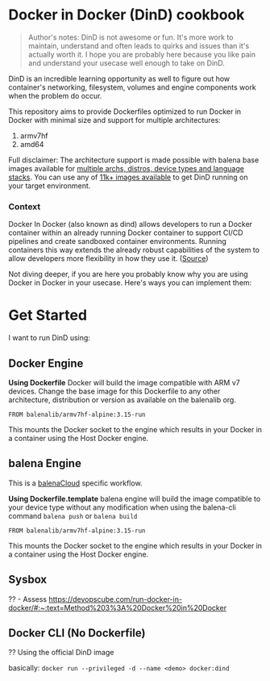 # Docker in Docker (DinD) cookbook

> Author's notes: DinD is not awesome or fun. It's more work to maintain, understand and often leads to quirks and issues than it's actually worth it. I hope you are probably here because you like pain and understand your usecase well enough to take on DinD.

DinD is an incredible learning opportunity as well to figure out how container's networking, filesystem, volumes and engine components work when the problem do occur. 

This repository aims to provide Dockerfiles optimized to run Docker in Docker with minimal size and support for multiple architectures: 

1. armv7hf
2. amd64

Full disclaimer: The architecture support is made possible with balena base images available for [multiple archs, distros, device types and language stacks](https://docs.balena.io/reference/base-images/base-images/). You can use any of [11k+ images available](https://docs.balena.io/reference/base-images/base-images-ref/) to get DinD running on your target environment. 


### Context

Docker In Docker (also known as dind) allows developers to run a Docker container within an already running Docker container to support CI/CD pipelines and create sandboxed container environments. Running containers this way extends the already robust capabilities of the system to allow developers more flexibility in how they use it. ([Source](https://blog.packagecloud.io/3-methods-to-run-docker-in-docker-containers))

Not diving deeper, if you are here you probably know why you are using Docker in Docker in your usecase. Here's ways you can implement them: 

# Get Started

I want to run DinD using: 
## Docker Engine 

**Using Dockerfile** Docker will build the image compatible with ARM v7 devices. Change the base image for this Dockerfile to any other architecture, distribution or version as available on the balenalib org. 

```
FROM balenalib/armv7hf-alpine:3.15-run 
```

This mounts the Docker socket to the engine which results in your Docker in a container using the Host Docker engine. 

## balena Engine

This is a [balenaCloud](https://balena.io/cloud) specific workflow. 

**Using Dockerfile.template** balena engine will build the image compatible to your device type without any modification when using the balena-cli command `balena push` or `balena build`

```
FROM balenalib/armv7hf-alpine:3.15-run 
```

This mounts the Docker socket to the engine which results in your Docker in a container using the Host Docker engine. 

## Sysbox 

?? - Assess https://devopscube.com/run-docker-in-docker/#:~:text=Method%203%3A%20Docker%20in%20Docker

## Docker CLI (No Dockerfile)

?? Using the official DinD image  

basically: `docker run --privileged -d --name <demo> docker:dind`

